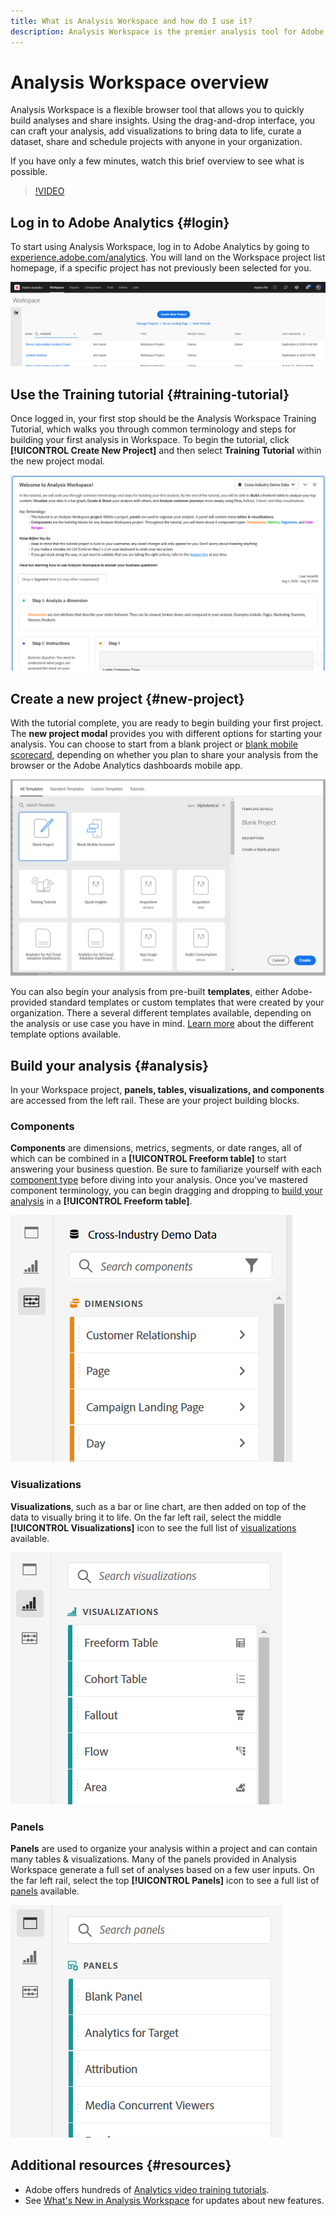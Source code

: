 ```yaml
---
title: What is Analysis Workspace and how do I use it?
description: Analysis Workspace is the premier analysis tool for Adobe Analytics. It lets you use panels, tables, visualizations, and other components to bring data to life, curate a dataset, share and schedule projects, among other capabilities.
---
```


# Analysis Workspace overview

Analysis Workspace is a flexible browser tool that allows you to quickly build analyses and share insights. Using the drag-and-drop interface, you can craft your analysis, add visualizations to bring data to life, curate a dataset, share and schedule projects with anyone in your organization.

If you have only a few minutes, watch this brief overview to see what is possible.

>[!VIDEO](https://video.tv.adobe.com/v/26266/?quality=12)

## Log in to Adobe Analytics {#login}

To start using Analysis Workspace, log in to Adobe Analytics by going to [experience.adobe.com/analytics](http://experience.adobe.com/analytics). You will land on the Workspace project list homepage, if a specific project has not previously been selected for you.

![](assets/login-analytics.png)

## Use the Training tutorial {#training-tutorial}

Once logged in, your first stop should be the Analysis Workspace Training Tutorial, which walks you through common terminology and steps for building your first analysis in Workspace. To begin the tutorial, click **[!UICONTROL Create New Project]** and then select **Training Tutorial** within the new project modal.

![](assets/training-tutorial.png)

## Create a new project {#new-project}

With the tutorial complete, you are ready to begin building your first project. The **new project modal** provides you with different options for starting your analysis. You can choose to start from a blank project or [blank mobile scorecard](https://docs.adobe.com/content/help/en/analytics/analyze/mobapp/curator.html), depending on whether you plan to share your analysis from the browser or the Adobe Analytics dashboards mobile app.

![](assets/create-new-project.png)

You can also begin your analysis from pre-built **templates**, either Adobe-provided standard templates or custom templates that were created by your organization. There a several different templates available, depending on the analysis or use case you have in mind. [Learn more](https://docs.adobe.com/content/help/en/analytics/analyze/analysis-workspace/build-workspace-project/starter-projects.html) about the different template options available.

## Build your analysis {#analysis}

In your Workspace project, **panels, tables, visualizations, and components** are accessed from the left rail. These are your project building blocks.

### Components

**Components** are dimensions, metrics, segments, or date ranges, all of which can be combined in a **[!UICONTROL Freeform table]** to start answering your business question. Be sure to familiarize yourself with each [component type](/help/analyze/analysis-workspace/components/analysis-workspace-components.md) before diving into your analysis. Once you've mastered component terminology, you can begin dragging and dropping to [build your analysis](https://docs.adobe.com/content/help/en/analytics/analyze/analysis-workspace/build-workspace-project/t-freeform-project.html) in a **[!UICONTROL Freeform table]**.

![](assets/build-components.png)

### Visualizations

**Visualizations**, such as a bar or line chart, are then added on top of the data to visually bring it to life. On the far left rail, select the middle **[!UICONTROL Visualizations]** icon to see the full list of [visualizations](https://docs.adobe.com/content/help/en/analytics/analyze/analysis-workspace/visualizations/freeform-analysis-visualizations.html) available.

![](assets/build-visualizations.png)

### Panels

**Panels** are used to organize your analysis within a project and can contain many tables & visualizations. Many of the panels provided in Analysis Workspace generate a full set of analyses based on a few user inputs. On the far left rail, select the top **[!UICONTROL Panels]** icon to see a full list of [panels](https://docs.adobe.com/content/help/en/analytics/analyze/analysis-workspace/panels/panels.html) available.

![](assets/build-panels.png)

## Additional resources {#resources}

* Adobe offers hundreds of [Analytics video training tutorials](https://docs.adobe.com/content/help/en/analytics-learn/tutorials/overview.html).
* See [What's New in Analysis Workspace](/help/analyze/analysis-workspace/new-features-in-analysis-workspace.md) for updates about new features.
